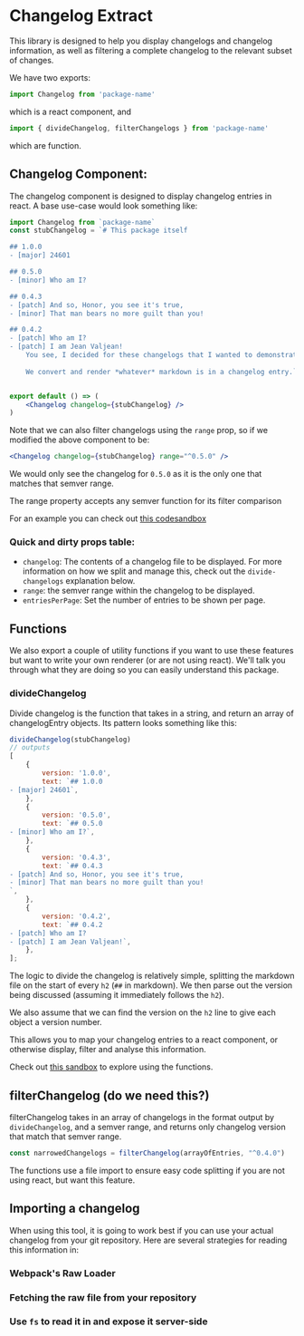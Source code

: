 # Changelog Extract
This library is designed to help you display changelogs and changelog information, as well as filtering a complete changelog to the relevant subset of changes.

We have two exports:

```js
import Changelog from 'package-name'
```

which is a react component, and

```js
import { divideChangelog, filterChangelogs } from 'package-name'
```

which are function.

## Changelog Component:

The changelog component is designed to display changelog entries in react. A base use-case would look something like:

```jsx
import Changelog from `package-name`
const stubChangelog = `# This package itself

## 1.0.0
- [major] 24601

## 0.5.0
- [minor] Who am I?

## 0.4.3
- [patch] And so, Honor, you see it's true,
- [minor] That man bears no more guilt than you!

## 0.4.2
- [patch] Who am I?
- [patch] I am Jean Valjean!
	You see, I decided for these changelogs that I wanted to demonstrate how it renders a bunch of different content.
	
	We convert and render *whatever* markdown is in a changelog entry.`


export default () => (
	<Changelog changelog={stubChangelog} />
)
```

Note that we can also filter changelogs using the `range` prop, so if we modified the above component to be:

```jsx
<Changelog changelog={stubChangelog} range="^0.5.0" />
```

We would only see the changelog for `0.5.0` as it is the only one that matches that semver range.

The range property accepts any semver function for its filter comparison

For an example you can check out [this codesandbox](totes-a-link)

### Quick and dirty props table:

* `changelog`: The contents of a changelog file to be displayed. For more information on how we split and manage this, check out the `divide-changelogs` explanation below.
* `range`: the semver range within the changelog to be displayed.
* `entriesPerPage`: Set the number of entries to be shown per page. 

<div>
    <Props
        heading="Props"
        props={require('!!extract-react-types-loader!./src/components/changelog')}
    />
</div>

## Functions
We also export a couple of utility functions if you want to use these features but want to write your own renderer (or are not using react). We'll talk you through what they are doing so you can easily understand this package.

### divideChangelog

Divide changelog is the function that takes in a string, and return an array of changelogEntry objects. Its pattern looks something like this:

```js
divideChangelog(stubChangelog)
// outputs
[
    {
        version: '1.0.0',
        text: `## 1.0.0
- [major] 24601`,
    },
    {
        version: '0.5.0',
        text: `## 0.5.0
- [minor] Who am I?`,
    },
    {
        version: '0.4.3',
        text: `## 0.4.3
- [patch] And so, Honor, you see it's true,
- [minor] That man bears no more guilt than you!
`,
    },
    {
        version: '0.4.2',
        text: `## 0.4.2
- [patch] Who am I?
- [patch] I am Jean Valjean!`,
    },
];


```

The logic to divide the changelog is relatively simple, splitting the markdown file on the start of every `h2` (`##` in markdown). We then parse out the version being discussed (assuming it immediately follows the `h2`).

We also assume that we can find the version on the `h2` line to give each object a version number.

This allows you to map your changelog entries to a react component, or otherwise display, filter and analyse this information.

Check out [this sandbox]() to explore using the functions.

## filterChangelog (do we need this?)
filterChangelog takes in an array of changelogs in the format output by `divideChangelog`, and a semver range, and returns only changelog version that match that semver range.

```js
const narrowedChangelogs = filterChangelog(arrayOfEntries, "^0.4.0")
```

The functions use a file import to ensure easy code splitting if you are not using react, but want this feature.

## Importing a changelog

When using this tool, it is going to work best if you can use your actual changelog from your git repository. Here are several strategies for reading this information in:

### Webpack's Raw Loader

### Fetching the raw file from your repository

### Use `fs` to read it in and expose it server-side